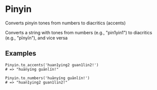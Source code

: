 Pinyin
======
Converts pinyin tones from numbers to diacritics (accents)

Converts a string with tones from numbers (e.g., "pin1yin1") to diacritics
(e.g., "pīnyīn"), and vice versa

## Examples

    Pinyin.to_accents('huan1ying2 guan1lin2!')
    # => "huānyíng guānlín!"

    Pinyin.to_numbers('huānyíng guānlín!')
    # => "huan1ying2 guan1lin2!"
